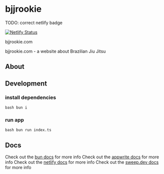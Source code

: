 # bjjrookie

TODO: correct netlify badge

[![Netlify Status](https://api.netlify.com/api/v1/badges/e16e1b86-ec4c-4d96-994b-9a91df3ed143/deploy-status)](https://app.netlify.com/sites/bjjrookie/deploys)

bjjrookie.com

bjjrookie.com - a website about Brazilian Jiu Jitsu

## About

## Development

### install dependencies

`bash bun i`

### run app

`bash bun run index.ts`

## Docs

Check out the [bun docs](<correct_bun_url>) for more info
Check out the [appwrite docs](<correct_appwrite_url>) for more info
Check out the [netlify docs](<correct_netlify_url>) for more info
Check out the [sweep.dev docs](<correct_sweep.dev_url>) for more info
